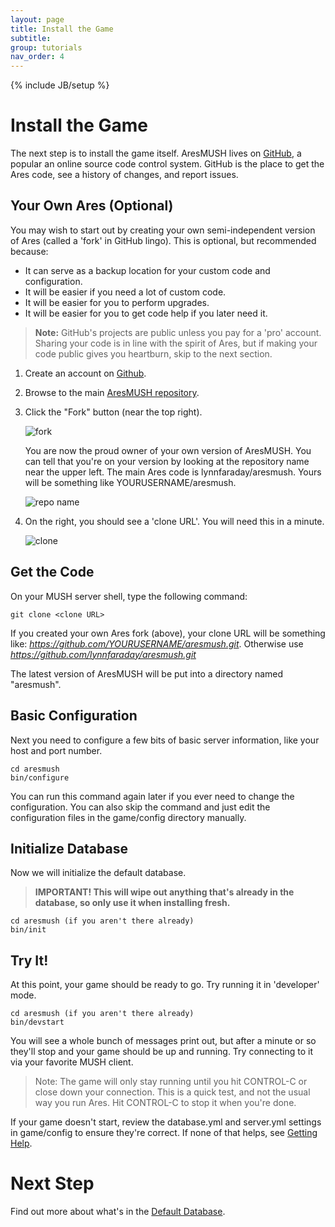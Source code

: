 ```yaml
---
layout: page
title: Install the Game
subtitle: 
group: tutorials
nav_order: 4
---
```

{% include JB/setup %}

# Install the Game

The next step is to install the game itself.  AresMUSH lives on [GitHub](https://github.com/lynnfaraday/aresmush), a popular an online source code control system.  GitHub is the place to get the Ares code, see a history of changes, and report issues.

## Your Own Ares (Optional)

You may wish to start out by creating your own semi-independent version of Ares (called a 'fork' in GitHub lingo).  This is optional, but recommended because:

* It can serve as a backup location for your custom code and configuration.
* It will be easier if you need a lot of custom code.
* It will be easier for you to perform upgrades.
* It will be easier for you to get code help if you later need it.

> **Note:** GitHub's projects are public unless you pay for a 'pro' account.  Sharing your code is in line with the spirit of Ares, but if making your code public gives you heartburn, skip to the next section.

1. Create an account on [Github](https://www.github.com).
2. Browse to the main [AresMUSH repository](https://github.com/lynnfaraday/aresmush).
3. Click the "Fork" button (near the top right).

    ![fork]({{site.siteroot}}assets/git_fork.png)

    You are now the proud owner of your own version of AresMUSH.  You can tell that you're on your version by looking at the repository name near the upper left.  The main Ares code is lynnfaraday/aresmush.  Yours will be something like  YOURUSERNAME/aresmush.
    
    ![repo name]({{site.siteroot}}assets/git_repo.png)
    
4. On the right, you should see a 'clone URL'. You will need this in a minute.

    ![clone]({{site.siteroot}}assets/git_clone.png)

## Get the Code

On your MUSH server shell, type the following command:

    git clone <clone URL>

If you created your own Ares fork (above), your clone URL will be something like:  *https://github.com/YOURUSERNAME/aresmush.git*.   Otherwise use *https://github.com/lynnfaraday/aresmush.git*

The latest version of AresMUSH will be put into a directory named "aresmush".

## Basic Configuration

Next you need to configure a few bits of basic server information, like your host and port number.

    cd aresmush
    bin/configure

You can run this command again later if you ever need to change the configuration.  You can also skip the command and just edit the configuration files in the game/config directory manually.

## Initialize Database

Now we will initialize the default database.  

> **IMPORTANT!  This will wipe out anything that's already in the database, so only use it when installing fresh.**

    cd aresmush (if you aren't there already)
    bin/init

## Try It!

At this point, your game should be ready to go.  Try running it in 'developer' mode.

    cd aresmush (if you aren't there already)
    bin/devstart

You will see a whole bunch of messages print out, but after a minute or so they'll stop and your game should be up and running.  Try connecting to it via your favorite MUSH client.

> Note: The game will only stay running until you hit CONTROL-C or close down your connection.  This is a quick test, and not the usual way you run Ares.  Hit CONTROL-C to stop it when you're done.

If your game doesn't start, review the database.yml and server.yml settings in game/config to ensure they're correct.  If none of that helps, see [Getting Help]({{site.siteroot}}tutorials/getting-help.html).

# Next Step

Find out more about what's in the [Default Database]({{site.siteroot}}tutorials/default-db.html).